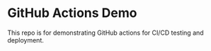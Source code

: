 # GitHub Actions Demo

This repo is for demonstrating GitHub actions for CI/CD testing and deployment.

